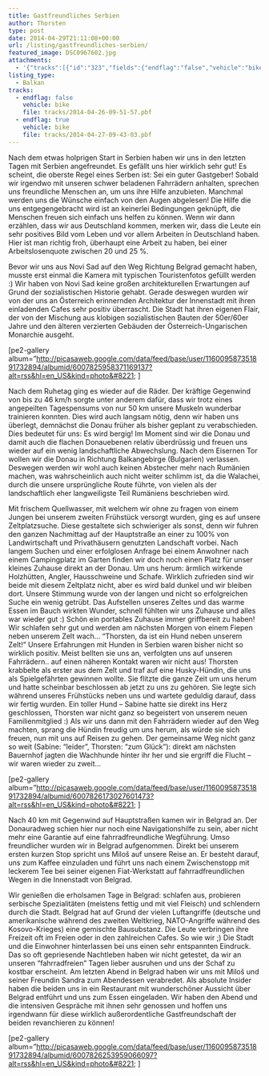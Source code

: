 ```yaml
---
title: Gastfreundliches Serbien
author: Thorsten
type: post
date: 2014-04-29T21:11:08+00:00
url: /listing/gastfreundliches-serbien/
featured_image: DSC0967602.jpg
attachments:
  - '{"tracks":[{"id":"323","fields":{"endflag":"false","vehicle":"bike"}},{"id":"324","fields":{"endflag":"true","vehicle":"bike"}}]}'
listing_type:
  - Balkan
tracks:
  - endflag: false
    vehicle: bike
    file: tracks/2014-04-26-09-51-57.pbf
  - endflag: true
    vehicle: bike
    file: tracks/2014-04-27-09-43-03.pbf
---
```

Nach dem etwas holprigen Start in Serbien haben wir uns in den letzten Tagen mit Serbien angefreundet. Es gefällt uns hier wirklich sehr gut! Es scheint, die oberste Regel eines Serben ist: Sei ein guter Gastgeber! Sobald wir irgendwo mit unseren schwer beladenen Fahrrädern anhalten, sprechen uns freundliche Menschen an, um uns ihre Hilfe anzubieten. Manchmal werden uns die Wünsche einfach von den Augen abgelesen! Die Hilfe die uns entgegengebracht wird ist an keinerlei Bedingungen geknüpft, die Menschen freuen sich einfach uns helfen zu können. Wenn wir dann erzählen, dass wir aus Deutschland kommen, merken wir, dass die Leute ein sehr positives Bild vom Leben und vor allem Arbeiten in Deutschland haben. Hier ist man richtig froh, überhaupt eine Arbeit zu haben, bei einer Arbeitslosenquote zwischen 20 und 25 %.

Bevor wir uns aus Novi Sad auf den Weg Richtung Belgrad gemacht haben, musste erst einmal die Kamera mit typischen Touristenfotos gefüllt werden :) Wir haben von Novi Sad keine großen architekturellen Erwartungen auf Grund der sozialistischen Historie gehabt. Gerade deswegen wurden wir von der uns an Österreich erinnernden Architektur der Innenstadt mit ihren einladenden Cafes sehr positiv überrascht. Die Stadt hat ihren eigenen Flair, der von der Mischung aus klobigen sozialistischen Bauten der 50er/60er Jahre und den älteren verzierten Gebäuden der Österreich-Ungarischen Monarchie ausgeht.

[pe2-gallery album=&#8221;http://picasaweb.google.com/data/feed/base/user/116009587351891732894/albumid/6007825958371169137?alt=rss&hl=en_US&kind=photo&#8221; ]

Nach dem Ruhetag ging es wieder auf die Räder. Der kräftige Gegenwind von bis zu 46 km/h sorgte unter anderem dafür, dass wir trotz eines angepeilten Tagespensums von nur 50 km unsere Muskeln wunderbar trainieren konnten. Dies wird auch langsam nötig, denn wir haben uns überlegt, demnächst die Donau früher als bisher geplant zu verabschieden. Dies bedeutet für uns: Es wird bergig! Im Moment sind wir die Donau und damit auch die flachen Donauebenen relativ überdrüssig und freuen uns wieder auf ein wenig landschaftliche Abwechslung. Nach dem Eisernen Tor wollen wir die Donau in Richtung Balkangebirge (Bulgarien) verlassen. Deswegen werden wir wohl auch keinen Abstecher mehr nach Rumänien machen, was wahrscheinlich auch nicht weiter schlimm ist, da die Walachei, durch die unsere ursprüngliche Route führte, von vielen als der landschaftlich eher langweiligste Teil Rumäniens beschrieben wird.

Mit frischem Quellwasser, mit welchem wir ohne zu fragen von einem Jungen bei unserem zweiten Frühstück versorgt wurden, ging es auf unsere Zeltplatzsuche. Diese gestaltete sich schwieriger als sonst, denn wir fuhren den ganzen Nachmittag auf der Hauptstraße an einer zu 100% von Landwirtschaft und Privathäusern genutzten Landschaft vorbei. Nach langem Suchen und einer erfolglosen Anfrage bei einem Anwohner nach einem Campingplatz im Garten finden wir doch noch einen Platz für unser kleines Zuhause direkt an der Donau. Um uns herum: ärmlich wirkende Holzhütten, Angler, Hausschweine und Schafe. Wirklich zufrieden sind wir beide mit diesem Zeltplatz nicht, aber es wird bald dunkel und wir bleiben dort. Unsere Stimmung wurde von der langen und nicht so erfolgreichen Suche ein wenig getrübt. Das Aufstellen unseres Zeltes und das warme Essen im Bauch wirkten Wunder, schnell fühlten wir uns Zuhause und alles war wieder gut :) Schön ein portables Zuhause immer griffbereit zu haben! Wir schlafen sehr gut und werden am nächsten Morgen von einem Fiepen neben unserem Zelt wach&#8230; &#8220;Thorsten, da ist ein Hund neben unserem Zelt!&#8221; Unsere Erfahrungen mit Hunden in Serbien waren bisher nicht so wirklich positiv. Meist bellten sie uns an, verfolgten uns auf unseren Fahrrädern.. auf einen näheren Kontakt waren wir nicht aus! Thorsten krabbelte als erster aus dem Zelt und traf auf eine Husky-Hündin, die uns als Spielgefährten gewinnen wollte. Sie flitzte die ganze Zeit um uns herum und hatte scheinbar beschlossen ab jetzt zu uns zu gehören. Sie legte sich während unseres Frühstücks neben uns und wartete geduldig darauf, dass wir fertig wurden. Ein toller Hund &#8211; Sabine hatte sie direkt ins Herz geschlossen, Thorsten war nicht ganz so begeistert von unserem neuen Familienmitglied :) Als wir uns dann mit den Fahrrädern wieder auf den Weg machten, sprang die Hündin freudig um uns herum, als würde sie sich freuen, nun mit uns auf Reisen zu gehen. Der gemeinsame Weg nicht ganz so weit (Sabine: &#8220;leider&#8221;, Thorsten: &#8220;zum Glück&#8221;): direkt am nächsten Bauernhof jagten die Wachhunde hinter ihr her und sie ergriff die Flucht &#8211; wir waren wieder zu zweit&#8230;

[pe2-gallery album=&#8221;http://picasaweb.google.com/data/feed/base/user/116009587351891732894/albumid/6007826173027601473?alt=rss&hl=en_US&kind=photo&#8221; ]

Nach 40 km mit Gegenwind auf Hauptstraßen kamen wir in Belgrad an. Der Donauradweg schien hier nur noch eine Navigationshilfe zu sein, aber nicht mehr eine Garantie auf eine fahrradfreundliche Wegführung. Umso freundlicher wurden wir in Belgrad aufgenommen. Direkt bei unserem ersten kurzen Stop spricht uns Miloš auf unsere Reise an. Er besteht darauf, uns zum Kaffee einzuladen und führt uns nach einem Zwischenstopp mit leckerem Tee bei seiner eigenen Fiat-Werkstatt auf fahrradfreundlichen Wegen in die Innenstadt von Belgrad.

Wir genießen die erholsamen Tage in Belgrad: schlafen aus, probieren serbische Spezialitäten (meistens fettig und mit viel Fleisch) und schlendern durch die Stadt. Belgrad hat auf Grund der vielen Luftangriffe (deutsche und amerikanische während des zweiten Weltkrieg, NATO-Angriffe während des Kosovo-Krieges) eine gemischte Bausubstanz. Die Leute verbringen ihre Freizeit oft im Freien oder in den zahlreichen Cafes. So wie wir ;) Die Stadt und die Einwohner hinterlassen bei uns einen sehr entspannten Eindruck. Das so oft gepriesende Nachtleben haben wir nicht getestet, da wir an unseren &#8220;fahrradfreien&#8221; Tagen lieber ausruhen und uns der Schaf zu kostbar erscheint. Am letzten Abend in Belgrad haben wir uns mit Miloš und seiner Freundin Sandra zum Abendessen verabredet. Als absolute Insider haben die beiden uns in ein Restaurant mit wunderschöner Aussicht über Belgrad entführt und uns zum Essen eingeladen. Wir haben den Abend und die intensiven Gespräche mit ihnen sehr genossen und hoffen uns irgendwann für diese wirklich außerordentliche Gastfreundschaft der beiden revanchieren zu können!

[pe2-gallery album=&#8221;http://picasaweb.google.com/data/feed/base/user/116009587351891732894/albumid/6007826253959066097?alt=rss&hl=en_US&kind=photo&#8221; ]